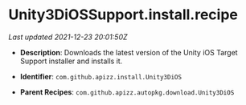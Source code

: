 # Unity3DiOSSupport.install.recipe

_Last updated 2021-12-23 20:01:50Z_

- **Description**: Downloads the latest version of the Unity iOS Target Support installer and installs it.

- **Identifier**: `com.github.apizz.install.Unity3DiOS`

- **Parent Recipes**: `com.github.apizz.autopkg.download.Unity3DiOS`
